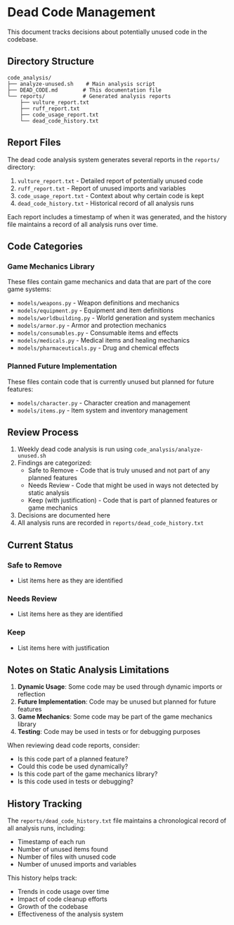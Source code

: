 # Dead Code Management

This document tracks decisions about potentially unused code in the codebase.

## Directory Structure

```
code_analysis/
├── analyze-unused.sh    # Main analysis script
├── DEAD_CODE.md        # This documentation file
└── reports/            # Generated analysis reports
    ├── vulture_report.txt
    ├── ruff_report.txt
    ├── code_usage_report.txt
    └── dead_code_history.txt
```

## Report Files

The dead code analysis system generates several reports in the `reports/` directory:

1. `vulture_report.txt` - Detailed report of potentially unused code
2. `ruff_report.txt` - Report of unused imports and variables
3. `code_usage_report.txt` - Context about why certain code is kept
4. `dead_code_history.txt` - Historical record of all analysis runs

Each report includes a timestamp of when it was generated, and the history file maintains a record of all analysis runs over time.

## Code Categories

### Game Mechanics Library
These files contain game mechanics and data that are part of the core game systems:
- `models/weapons.py` - Weapon definitions and mechanics
- `models/equipment.py` - Equipment and item definitions
- `models/worldbuilding.py` - World generation and system mechanics
- `models/armor.py` - Armor and protection mechanics
- `models/consumables.py` - Consumable items and effects
- `models/medicals.py` - Medical items and healing mechanics
- `models/pharmaceuticals.py` - Drug and chemical effects

### Planned Future Implementation
These files contain code that is currently unused but planned for future features:
- `models/character.py` - Character creation and management
- `models/items.py` - Item system and inventory management

## Review Process

1. Weekly dead code analysis is run using `code_analysis/analyze-unused.sh`
2. Findings are categorized:
   - Safe to Remove - Code that is truly unused and not part of any planned features
   - Needs Review - Code that might be used in ways not detected by static analysis
   - Keep (with justification) - Code that is part of planned features or game mechanics
3. Decisions are documented here
4. All analysis runs are recorded in `reports/dead_code_history.txt`

## Current Status

### Safe to Remove
- List items here as they are identified

### Needs Review
- List items here as they are identified

### Keep
- List items here with justification

## Notes on Static Analysis Limitations

1. **Dynamic Usage**: Some code may be used through dynamic imports or reflection
2. **Future Implementation**: Code may be unused but planned for future features
3. **Game Mechanics**: Some code may be part of the game mechanics library
4. **Testing**: Code may be used in tests or for debugging purposes

When reviewing dead code reports, consider:
- Is this code part of a planned feature?
- Could this code be used dynamically?
- Is this code part of the game mechanics library?
- Is this code used in tests or debugging?

## History Tracking

The `reports/dead_code_history.txt` file maintains a chronological record of all analysis runs, including:
- Timestamp of each run
- Number of unused items found
- Number of files with unused code
- Number of unused imports and variables

This history helps track:
- Trends in code usage over time
- Impact of code cleanup efforts
- Growth of the codebase
- Effectiveness of the analysis system 